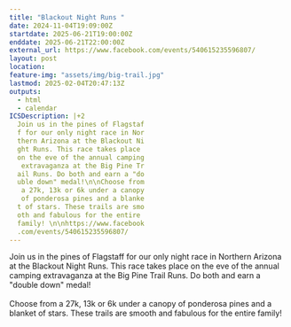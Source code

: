 ```yaml
---
title: "Blackout Night Runs "
date: 2024-11-04T19:09:00Z
startdate: 2025-06-21T19:00:00Z
enddate: 2025-06-21T22:00:00Z
external_url: https://www.facebook.com/events/540615235596807/
layout: post
location: 
feature-img: "assets/img/big-trail.jpg"
lastmod: 2025-02-04T20:47:13Z
outputs:
  - html
  - calendar
ICSDescription: |+2
  Join us in the pines of Flagstaf  f for our only night race in Nor  thern Arizona at the Blackout Ni  ght Runs. This race takes place   on the eve of the annual camping   extravaganza at the Big Pine Tr  ail Runs. Do both and earn a "do  uble down" medal!\n\nChoose from   a 27k, 13k or 6k under a canopy   of ponderosa pines and a blanke  t of stars. These trails are smo  oth and fabulous for the entire   family! \n\nhttps://www.facebook  .com/events/540615235596807/
---
```


Join us in the pines of Flagstaff for our only night race in Northern Arizona at the Blackout Night Runs. This race takes place on the eve of the annual camping extravaganza at the Big Pine Trail Runs. Do both and earn a "double down" medal!<br>
  <br>
  Choose from a 27k, 13k or 6k under a canopy of ponderosa pines and a blanket of stars. These trails are smooth and fabulous for the entire family! <br>
  <br>
  
